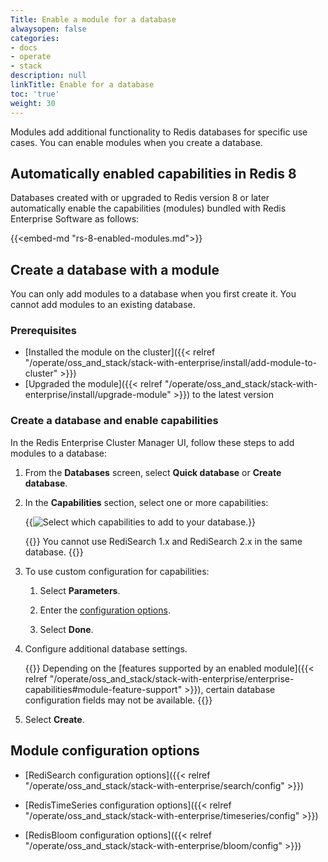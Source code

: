 ```yaml
---
Title: Enable a module for a database
alwaysopen: false
categories:
- docs
- operate
- stack
description: null
linkTitle: Enable for a database
toc: 'true'
weight: 30
---
```


Modules add additional functionality to Redis databases for specific use cases. You can enable modules when you create a database.

## Automatically enabled capabilities in Redis 8

Databases created with or upgraded to Redis version 8 or later automatically enable the capabilities (modules) bundled with Redis Enterprise Software as follows:

{{<embed-md "rs-8-enabled-modules.md">}}

## Create a database with a module

You can only add modules to a database when you first create it. You cannot add modules to an existing database.

### Prerequisites

- [Installed the module on the cluster]({{< relref "/operate/oss_and_stack/stack-with-enterprise/install/add-module-to-cluster" >}})
- [Upgraded the module]({{< relref "/operate/oss_and_stack/stack-with-enterprise/install/upgrade-module" >}}) to the latest version

### Create a database and enable capabilities

In the Redis Enterprise Cluster Manager UI, follow these steps to add modules to a database:

1. From the **Databases** screen, select **Quick database** or **Create database**.

1. In the **Capabilities** section, select one or more capabilities:

    {{<image filename="images/rs/screenshots/databases/quick-db-capabilities-7-8-2.png" alt="Select which capabilities to add to your database.">}}

    {{<note>}}
You cannot use RediSearch 1.x and RediSearch 2.x in the same database.
    {{</note>}}

1. To use custom configuration for capabilities:

    1. Select **Parameters**.
    
    1. Enter the [configuration options](#module-configuration-options).
    
    1. Select **Done**.

1. Configure additional database settings.

    {{<note>}}
Depending on the [features supported by an enabled module]({{< relref "/operate/oss_and_stack/stack-with-enterprise/enterprise-capabilities#module-feature-support" >}}), certain database configuration fields may not be available.
    {{</note>}}

1. Select **Create**.

## Module configuration options

- [RediSearch configuration options]({{< relref "/operate/oss_and_stack/stack-with-enterprise/search/config" >}})

- [RedisTimeSeries configuration options]({{< relref "/operate/oss_and_stack/stack-with-enterprise/timeseries/config" >}})

- [RedisBloom configuration options]({{< relref "/operate/oss_and_stack/stack-with-enterprise/bloom/config" >}})